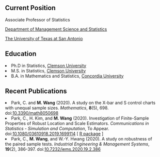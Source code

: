 <BODY><h2>Current Position</h2> 
 <p>Associate Professor of Statistics</p>
 <p><a href="https://business.utsa.edu/management-science-statistics/">Department of Management Science and Statistics</a></p>
 <p><a href="https://www.utsa.edu/">The University of Texas at San Antonio</a></p>
    
<BODY><h2>Education</h2>
 <LI> Ph.D in Statistics, <A href="http://www.clemson.edu/">Clemson University</A> 
 <LI> M.S. in Statistics, <A href="http://www.clemson.edu/">Clemson University</A> 
 <LI> B.A. in Mathematics and Statistics, <A href="https://www.concordia.ca/">Concordia University</A> 

<BODY><h2>Recent Publications</h2> 
<li> Park, C. and <strong>M. Wang</strong> (2020). A study on the X-bar and S control charts with unequal sample sizes. <em>Mathematics</em>, <strong>8</strong>(5), 698. doi:<a href="https://doi.org/10.3390/math8050698">10.3390/math8050698</a></li>
<li> Park, C., H. Kim, and <strong>M. Wang</strong> (2020). Investigation of Finite-Sample Properties of Robust Location and Scale Estimators. <em>Communications in Statistics - Simulation and Computation</em>, To Appear. doi:<a href="https://doi.org/10.1080/03610918.2019.1699114">10.1080/03610918.2019.1699114</a> [ <a href="https://appliedstat.github.io/R/R-package-3/">R package</a> ]</li>
<li> Park, C., <strong>M. Wang</strong>, and W.-Y. Hwang (2020). A study on robustness of the paired sample tests. <em>Industrial Engineering &amp; Management Systems</em>, <strong>19</strong>(2), 386-397. doi:<a href="https://doi.org/10.7232/iems.2020.19.2.386">10.7232/iems.2020.19.2.386</a></li> 
